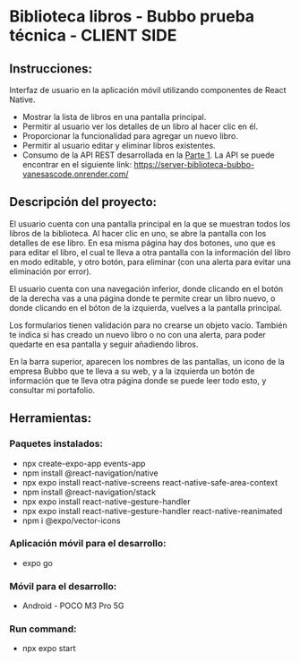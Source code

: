 # Biblioteca libros - Bubbo prueba técnica - CLIENT SIDE

## Instrucciones:

Interfaz de usuario en la aplicación móvil utilizando componentes de React Native.

- Mostrar la lista de libros en una pantalla principal.
- Permitir al usuario ver los detalles de un libro al hacer clic en él.
- Proporcionar la funcionalidad para agregar un nuevo libro.
- Permitir al usuario editar y eliminar libros existentes.
- Consumo de la API REST desarrollada en la [Parte 1](https://github.com/vanesascode/bubbo-server). La API se puede encontrar en el siguiente link: https://server-biblioteca-bubbo-vanesascode.onrender.com/

## Descripción del proyecto:

El usuario cuenta con una pantalla principal en la que se muestran todos los libros de la biblioteca. Al hacer clic en uno, se abre la pantalla con los detalles de ese libro. En esa misma página hay dos botones, uno que es para editar el libro, el cual te lleva a otra pantalla con la información del libro en modo editable, y otro botón, para eliminar (con una alerta para evitar una eliminación por error).

El usuario cuenta con una navegación inferior, donde clicando en el botón de la derecha vas a una página donde te permite crear un libro nuevo, o donde clicando en el bóton de la izquierda, vuelves a la pantalla principal.

Los formularios tienen validación para no crearse un objeto vacío. También te indica si has creado un nuevo libro o no con una alerta, para poder quedarte en esa pantalla y seguir añadiendo libros.

En la barra superior, aparecen los nombres de las pantallas, un icono de la empresa Bubbo que te lleva a su web, y a la izquierda un botón de información que te lleva otra página donde se puede leer todo esto, y consultar mi portafolio.

## Herramientas:

### Paquetes instalados:

- npx create-expo-app events-app
- npm install @react-navigation/native
- npx expo install react-native-screens react-native-safe-area-context
- npm install @react-navigation/stack
- npx expo install react-native-gesture-handler
- npx expo install react-native-gesture-handler react-native-reanimated
- npm i @expo/vector-icons

### Aplicación móvil para el desarrollo:

- expo go

### Móvil para el desarrollo: 

- Android - POCO M3 Pro 5G

### Run command:

- npx expo start
